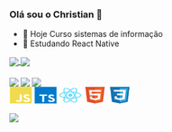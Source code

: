 ### Olá sou o Christian 👋
- 🔭 Hoje Curso sistemas de informação
- 🌱 Estudando React Native 
<a href="https://github.com/christianurbano/github-readme-stats">
  <img height=100 align="center" src="https://github-readme-stats.vercel.app/api?username=christianurbano" />
</a>
<a href="https://github.com/christianurbano/convoychat">
  <img height=100 align="center" src="https://github-readme-stats.vercel.app/api/top-langs?username=christianurbano&layout=compact&langs_count=8&card_width=320" />
</a>
<div style="display: inline_block"><br>
  <img height=30 align="center" src="https://img.shields.io/badge/Expo-1B1F23?style=for-the-badge&logo=expo&logoColor=white" />
 <img height=30 align="center" src="https://img.shields.io/badge/Redux-593D88?style=for-the-badge&logo=redux&logoColor=white" />
 <img height=30 align="center" src="https://img.shields.io/badge/React_Native-20232A?style=for-the-badge&logo=react&logoColor=61DAFB" /><br>
  <img align="center" alt="Rafa-Js" height="30" width="40" src="https://raw.githubusercontent.com/devicons/devicon/master/icons/javascript/javascript-plain.svg">
  <img align="center" alt="Rafa-Ts" height="30" width="40" src="https://raw.githubusercontent.com/devicons/devicon/master/icons/typescript/typescript-plain.svg">
  <img align="center" alt="Rafa-React" height="30" width="40" src="https://raw.githubusercontent.com/devicons/devicon/master/icons/react/react-original.svg">
  <img align="center" alt="Rafa-HTML" height="30" width="40" src="https://raw.githubusercontent.com/devicons/devicon/master/icons/html5/html5-original.svg">
  <img align="center" alt="Rafa-CSS" height="30" width="40" src="https://raw.githubusercontent.com/devicons/devicon/master/icons/css3/css3-original.svg">
 </div>
 <br>
 <a href="https://www.linkedin.com/in/christianurbanodev" target="_blank"><img src="https://img.shields.io/badge/-LinkedIn-%230077B5?style=for-the-badge&logo=linkedin&logoColor=white" target="_blank"></a>
